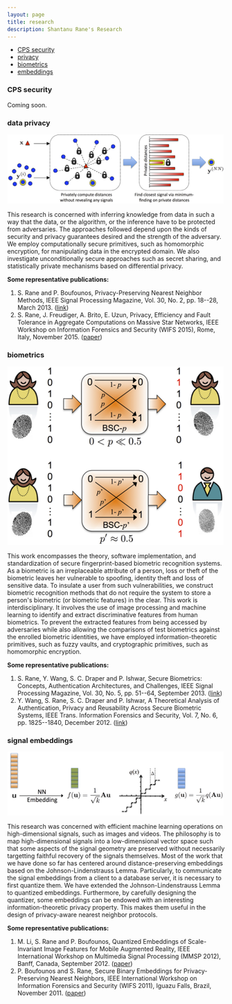 ```yaml
---
layout: page
title: research
description: Shantanu Rane's Research 
---
```


<div class="navbar">
    <div class="navbar-inner">
        <ul class="nav">
            <li><a href="#cpssecurity">CPS security</a></li>
            <li><a href="#privacy">privacy</a></li>
            <li><a href="#biometrics">biometrics</a></li>
            <li><a href="#embeddings">embeddings</a></li>
        </ul>
    </div>
</div>


### <a name="cpssecurity"></a>CPS security
Coming soon.

### <a name="privacy"></a>data privacy 

<img src = "assets/pics/PPNN.jpg"
     alt = "Privacy-preserving nearest neighbors"
     width = "500" />

This research is concerned with inferring knowledge from data in such a way that 
the data, or the algorithm, or the inference have to be protected from adversaries. 
The approaches followed depend upon the kinds of security and privacy guarantees 
desired and the strength of the adversary. We employ computationally secure 
primitives, such as homomorphic encryption, for manipulating data in the 
encrypted domain. We also investigate unconditionally secure approaches such as 
secret sharing, and statistically private mechanisms based on differential 
privacy.

**Some representative publications:**
1. S. Rane and P. Boufounos, Privacy-Preserving Nearest Neighbor Methods, IEEE Signal
 Processing Magazine, Vol. 30, No. 2, pp. 18--28, March 2013. 
([link](https://ieeexplore.ieee.org/document/6461631))  
2. S. Rane, J. Freudiger, A. Brito, E. Uzun, Privacy, Efficiency and Fault Tolerance
 in Aggregate Computations on Massive Star Networks, IEEE Workshop on Information 
Forensics and Security (WIFS 2015), Rome, Italy, November 2015. ([paper]())

### <a name="biometrics"></a>biometrics

<img src = "assets/pics/BSCmodel.jpg"
     alt = "biometric error channel"
     width = "500" />

This work encompasses the theory, software implementation, and standardization of secure 
fingerprint-based biometric recognition systems. As a biometric is an irreplaceable attribute
 of a person, loss or theft of the biometric leaves her vulnerable to spoofing, identity theft 
and loss of sensitive data. To insulate a user from such vulnerabilities, we construct biometric
 recognition methods that do not require the system to store a person's biometric (or biometric 
features) in the clear. This work is interdisciplinary. It involves the use of image processing 
and machine learning to identify and extract discriminative features from human biometrics. 
To prevent the extracted features from being accessed by adversaries while also allowing the 
comparisons of test biometrics against the enrolled biometric identities, we have employed 
information-theoretic primitives, such as fuzzy vaults, and cryptographic primitives, such 
as homomorphic encryption.

**Some representative publications:**
1. S. Rane, Y. Wang, S. C. Draper and P. Ishwar, Secure Biometrics: Concepts, Authentication 
Architectures, and Challenges, IEEE Signal Processing Magazine, Vol. 30, No. 5, pp. 51--64, 
September 2013. ([link](https://ieeexplore.ieee.org/document/6582729))
2. Y. Wang, S. Rane, S. C. Draper and P. Ishwar, A Theoretical Analysis of Authentication, 
Privacy and Reusability Across Secure Biometric Systems, IEEE Trans. Information Forensics 
and Security, Vol. 7, No. 6, pp. 1825--1840, December 2012. ([link](https://arxiv.org/abs/1112.5630))

### <a name="embeddings"></a>signal embeddings

<img src = "assets/pics/qjl.jpg"
     alt = "Quantized Johnson-Lindenstrauss Embeddings"
     width = "500" />

This research was concerned with efficient machine learning operations on high-dimensional signals, such as 
images and videos. The philosophy is to map high-dimensional signals into a low-dimensional vector space 
such that some aspects of the signal geometry are preserved without necessarily targetting faithful recovery
of the signals themselves. Most of the work that we have done so far has centered around distance-preserving 
embeddings based on the Johnson-Lindenstrauss Lemma. Particularly, to communicate the signal embeddings from 
a client to a database server, it is necessary to first quantize them. We have extended the Johnson-Lindenstrauss 
Lemma to quantized embeddings. Furthermore, by carefully designing the quantizer, some embeddings can be endowed
with an interesting information-theoretic privacy property. This makes them useful in the design of privacy-aware
nearest neighbor protocols.

**Some representative publications:**
1. M. Li, S. Rane and P. Boufounos, Quantized Embeddings of Scale-Invariant Image Features for Mobile Augmented 
Reality, IEEE International Workshop on Multimedia Signal Processing (MMSP 2012), Banff, Canada, September 2012.
 ([paper](http://www.merl.com/publications/TR2012-073)) 
2. P. Boufounos and S. Rane, Secure Binary Embeddings for Privacy-Preserving Nearest Neighbors, IEEE International 
Workshop on Information Forensics and Security (WIFS 2011), Iguazu Falls, Brazil, November 2011. 
([paper](http://www.merl.com/publications/TR2011-077))
